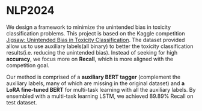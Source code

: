 # NLP2024
We design a framework to minimize the unintended bias in toxicity classification problems. This project is based on the Kaggle competition [Jigsaw: Unintended Bias in Toxicity Classification](https://www.kaggle.com/competitions/jigsaw-unintended-bias-in-toxicity-classification/). The dataset provided allow us to use auxiliary labels(all binary) to better the toxicity classification results(i.e. reducing the unintended bias). Instead of seeking for high **accuracy**, we focus more on **Recall**, which is more aligned with the competition goal.

Our method is comprised of a **auxiliary BERT tagger** (complement the auxiliary labels, many of which are missing in the original dataset) and **a LoRA fine-tuned BERT** for multi-task learning with all the auxiliary labels. By ensembled with a multi-task learning LSTM, we achieved 89.89\% Recall on test dataset.
